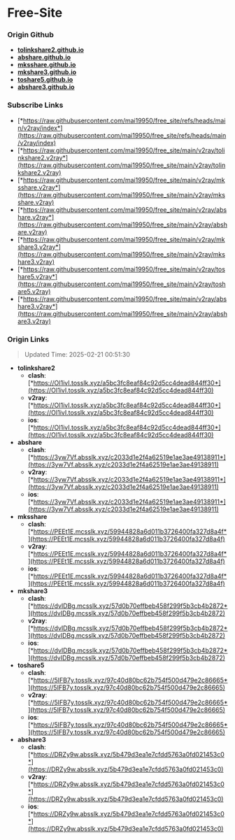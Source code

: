 # Free-Site

### Origin Github

- [**tolinkshare2.github.io**](https://github.com/tolinkshare2/tolinkshare2.github.io)
- [**abshare.github.io**](https://github.com/abshare/abshare.github.io)
- [**mksshare.github.io**](https://github.com/mksshare/mksshare.github.io)
- [**mkshare3.github.io**](https://github.com/mkshare3/mkshare3.github.io)
- [**toshare5.github.io**](https://github.com/toshare5/toshare5.github.io)
- [**abshare3.github.io**](https://github.com/abshare3/abshare3.github.io)

### Subscribe Links

- [*https://raw.githubusercontent.com/mai19950/free_site/refs/heads/main/v2ray/index*](https://raw.githubusercontent.com/mai19950/free_site/refs/heads/main/v2ray/index)
- [*https://raw.githubusercontent.com/mai19950/free_site/main/v2ray/tolinkshare2.v2ray*](https://raw.githubusercontent.com/mai19950/free_site/main/v2ray/tolinkshare2.v2ray)
- [*https://raw.githubusercontent.com/mai19950/free_site/main/v2ray/mksshare.v2ray*](https://raw.githubusercontent.com/mai19950/free_site/main/v2ray/mksshare.v2ray)
- [*https://raw.githubusercontent.com/mai19950/free_site/main/v2ray/abshare.v2ray*](https://raw.githubusercontent.com/mai19950/free_site/main/v2ray/abshare.v2ray)
- [*https://raw.githubusercontent.com/mai19950/free_site/main/v2ray/mkshare3.v2ray*](https://raw.githubusercontent.com/mai19950/free_site/main/v2ray/mkshare3.v2ray)
- [*https://raw.githubusercontent.com/mai19950/free_site/main/v2ray/toshare5.v2ray*](https://raw.githubusercontent.com/mai19950/free_site/main/v2ray/toshare5.v2ray)
- [*https://raw.githubusercontent.com/mai19950/free_site/main/v2ray/abshare3.v2ray*](https://raw.githubusercontent.com/mai19950/free_site/main/v2ray/abshare3.v2ray)

### Origin Links

> Updated Time: 2025-02-21 00:51:30

- **tolinkshare2**
  - **clash**: [*https://OI1ivI.tosslk.xyz/a5bc3fc8eaf84c92d5cc4dead844ff30*](https://OI1ivI.tosslk.xyz/a5bc3fc8eaf84c92d5cc4dead844ff30)
  - **v2ray**: [*https://OI1ivI.tosslk.xyz/a5bc3fc8eaf84c92d5cc4dead844ff30*](https://OI1ivI.tosslk.xyz/a5bc3fc8eaf84c92d5cc4dead844ff30)
  - **ios**: [*https://OI1ivI.tosslk.xyz/a5bc3fc8eaf84c92d5cc4dead844ff30*](https://OI1ivI.tosslk.xyz/a5bc3fc8eaf84c92d5cc4dead844ff30)
- **abshare**
  - **clash**: [*https://3yw7Vf.absslk.xyz/c2033d1e2f4a62519e1ae3ae49138911*](https://3yw7Vf.absslk.xyz/c2033d1e2f4a62519e1ae3ae49138911)
  - **v2ray**: [*https://3yw7Vf.absslk.xyz/c2033d1e2f4a62519e1ae3ae49138911*](https://3yw7Vf.absslk.xyz/c2033d1e2f4a62519e1ae3ae49138911)
  - **ios**: [*https://3yw7Vf.absslk.xyz/c2033d1e2f4a62519e1ae3ae49138911*](https://3yw7Vf.absslk.xyz/c2033d1e2f4a62519e1ae3ae49138911)
- **mksshare**
  - **clash**: [*https://PEEt1E.mcsslk.xyz/59944828a6d011b3726400fa327d8a4f*](https://PEEt1E.mcsslk.xyz/59944828a6d011b3726400fa327d8a4f)
  - **v2ray**: [*https://PEEt1E.mcsslk.xyz/59944828a6d011b3726400fa327d8a4f*](https://PEEt1E.mcsslk.xyz/59944828a6d011b3726400fa327d8a4f)
  - **ios**: [*https://PEEt1E.mcsslk.xyz/59944828a6d011b3726400fa327d8a4f*](https://PEEt1E.mcsslk.xyz/59944828a6d011b3726400fa327d8a4f)
- **mkshare3**
  - **clash**: [*https://dvIDBg.mcsslk.xyz/57d0b70effbeb458f299f5b3cb4b2872*](https://dvIDBg.mcsslk.xyz/57d0b70effbeb458f299f5b3cb4b2872)
  - **v2ray**: [*https://dvIDBg.mcsslk.xyz/57d0b70effbeb458f299f5b3cb4b2872*](https://dvIDBg.mcsslk.xyz/57d0b70effbeb458f299f5b3cb4b2872)
  - **ios**: [*https://dvIDBg.mcsslk.xyz/57d0b70effbeb458f299f5b3cb4b2872*](https://dvIDBg.mcsslk.xyz/57d0b70effbeb458f299f5b3cb4b2872)
- **toshare5**
  - **clash**: [*https://5IFB7y.tosslk.xyz/97c40d80bc62b754f500d479e2c86665*](https://5IFB7y.tosslk.xyz/97c40d80bc62b754f500d479e2c86665)
  - **v2ray**: [*https://5IFB7y.tosslk.xyz/97c40d80bc62b754f500d479e2c86665*](https://5IFB7y.tosslk.xyz/97c40d80bc62b754f500d479e2c86665)
  - **ios**: [*https://5IFB7y.tosslk.xyz/97c40d80bc62b754f500d479e2c86665*](https://5IFB7y.tosslk.xyz/97c40d80bc62b754f500d479e2c86665)
- **abshare3**
  - **clash**: [*https://DRZy9w.absslk.xyz/5b479d3ea1e7cfdd5763a0fd021453c0*](https://DRZy9w.absslk.xyz/5b479d3ea1e7cfdd5763a0fd021453c0)
  - **v2ray**: [*https://DRZy9w.absslk.xyz/5b479d3ea1e7cfdd5763a0fd021453c0*](https://DRZy9w.absslk.xyz/5b479d3ea1e7cfdd5763a0fd021453c0)
  - **ios**: [*https://DRZy9w.absslk.xyz/5b479d3ea1e7cfdd5763a0fd021453c0*](https://DRZy9w.absslk.xyz/5b479d3ea1e7cfdd5763a0fd021453c0)
